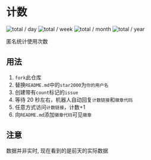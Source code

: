 # 计数

![total / day](https://img.shields.io/badge/dynamic/json?url=https://data.jsdelivr.com/v1/package/gh/jiangmuran/count/stats/day&label=total&query=total&suffix=+/+day&style=flat-square)
![total / week](https://img.shields.io/badge/dynamic/json?url=https://data.jsdelivr.com/v1/package/gh/jiangmuran/count/stats/week&label=total&query=total&suffix=+/+week&style=flat-square)
![total / month](https://img.shields.io/badge/dynamic/json?url=https://data.jsdelivr.com/v1/package/gh/jiangmuran/count/stats/month&label=total&query=total&suffix=+/+month&style=flat-square)
![total / year](https://img.shields.io/badge/dynamic/json?url=https://data.jsdelivr.com/v1/package/gh/jiangmuran/count/stats/year&label=total&query=total&suffix=+/+year&style=flat-square)

匿名统计使用次数

## 用法

1. `fork`此仓库
2. 替换`README.md`中的`star2000`为`你的用户名`
3. 创建带有`count`标记的`issue`
4. 等待 20 秒左右，机器人自动回复`计数链接`和`徽章代码`
5. 任意方式访问`计数链接`，计数+1
6. 向`README.md`添加`徽章代码`可见`徽章`

## 注意

数据并非实时, 现在看到的是前天的实际数据
